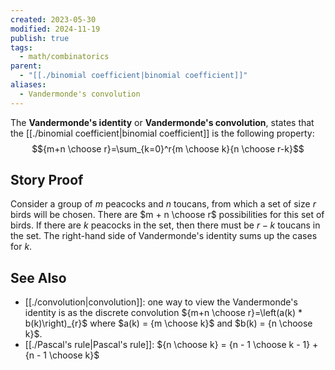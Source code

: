 ```yaml
---
created: 2023-05-30
modified: 2024-11-19
publish: true
tags:
  - math/combinatorics
parent:
  - "[[./binomial coefficient|binomial coefficient]]"
aliases:
  - Vandermonde's convolution
---
```

The **Vandermonde's identity** or **Vandermonde's convolution**, states that the [[./binomial coefficient|binomial coefficient]] is the following property:
$${m+n \choose r}=\sum_{k=0}^r{m \choose k}{n \choose r-k}$$

## Story Proof

Consider a group of $m$ peacocks and $n$ toucans, from which a set of size $r$ birds will be chosen. There are $m + n \choose r$ possibilities for this set of birds. If there are $k$ peacocks in the set, then there must be $r-k$ toucans in the set. The right-hand side of Vandermonde's identity sums up the cases for $k$.

## See Also
- [[./convolution|convolution]]: one way to view the Vandermonde's identity is as the discrete convolution ${m+n \choose r}=\left(a(k) * b(k)\right)_{r}$ where $a(k) = {m \choose k}$ and $b(k) = {n \choose k}$.
- [[./Pascal's rule|Pascal's rule]]: ${n \choose k} = {n - 1 \choose k - 1} + {n - 1 \choose k}$